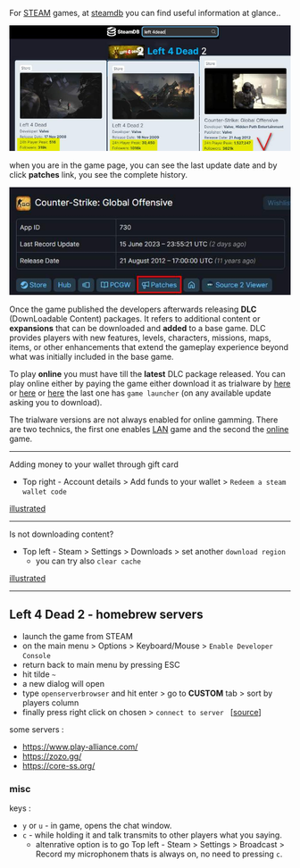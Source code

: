 For [STEAM](https://is.gd/7bPxIZ) games, at [steamdb](https://steamdb.info/) you can find useful information at glance..  

![img](../assets/steam1.jpg)

when you are in the game page, you can see the last update date and by click **patches** link, you see the complete history.  

![img](../assets/steam2.jpg)

Once the game published the developers afterwards releasing **DLC** (DownLoadable Content) packages.  It refers to additional content or **expansions** that can be downloaded and **added** to a base game. DLC provides players with new features, levels, characters, missions, maps, items, or other enhancements that extend the gameplay experience beyond what was initially included in the base game.  

To play **online** you must have till the **latest** DLC package released. You can play online either by paying the game either download it as trialware by [here](https://thepiratebay.org/search.php?q=user:liluser) or [here](https://cs.rin.ru/) or [here](https://se7en.ws/?lang=en) the last one has `game launcher` (on any available update asking you to download).

The trialware versions are not always enabled for online gamming. There are two technics, the first one enables [LAN](https://gitlab.com/Mr_Goldberg/goldberg_emulator) game and the second the [online](https://hl2go.com/downloads/dedicated-servers/srcds/revemu-latest-version-linux-windows/) game.  

---

Adding money to your wallet through gift card  
* Top right - Account details > Add funds to your wallet > `Redeem a steam wallet code`

[illustrated](https://www.mygiftcardsupply.com/how-to-redeem-your-steam-gift-card/)

---

Is not downloading content?  
* Top left - Steam > Settings > Downloads > set another `download region`
  * you can try also `clear cache`

[illustrated](https://youtu.be/RSSQhcE3si4?t=142)

---

## Left 4 Dead 2 - homebrew servers 

* launch the game from STEAM
* on the main menu > Options > Keyboard/Mouse > `Enable Developer Console` 
* return back to main menu by pressing ESC
* hit tilde `~`
* a new dialog will open
* type `openserverbrowser` and hit enter > go to **CUSTOM** tab > sort by players column
* finally press right click on chosen > `connect to server` &nbsp; [[source](https://gamefaqs.gamespot.com/boards/960510-left-4-dead-2/52324192)]

some servers :
* https://www.play-alliance.com/
* https://zozo.gg/
* https://core-ss.org/

### misc

keys :  
* `y` or `u` - in game, opens the chat window.
* `c` - while holding it and talk transmits to other players what you saying.
   * altenrative option is to go Top left - Steam > Settings > Broadcast > Record my microphonem thats is always on, no need to pressing `c`.
